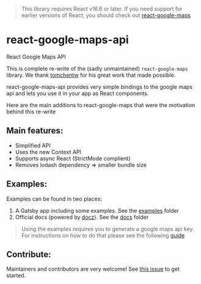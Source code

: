 > This library requires React v16.6 or later. If you need support for earlier versions of React, you should check out [react-google-maps](https://github.com/tomchentw/react-google-maps)

# react-google-maps-api

React Google Maps API

This is complete re-write of the (sadly unmaintained) ```react-google-maps``` library. We thank [tomchentw](https://github.com/tomchentw/) for his great work that made possible.

react-google-maps-api provides very simple bindings to the google maps api and lets you use it in your app as React components.

Here are the main additions to react-google-maps that were the motivation behind this re-write

## Main features:

- Simplified API
- Uses the new Context API
- Supports async React (StrictMode complient)
- Removes lodash dependency => smaller bundle size


## Examples:

Examples can be found in two places:
1. A Gatsby app including some examples. See the [examples](https://github.com/JustFly1984/react-google-maps-api/tree/master/examples/react-google-maps-api-gatsby/src/examples) folder
2. Official docs (powered by [docz](https://github.com/pedronauck/docz)). See the [docs](https://github.com/JustFly1984/react-google-maps-api/tree/master/src/docs) folder

> Using the examples requires you to generate a google maps api key. For instructions on how to do that please see the following [guide](https://developers.google.com/maps/documentation/embed/get-api-key)


## Contribute:

Maintainers and contributors are very welcome! See [this issue](https://github.com/JustFly1984/react-google-maps-api/issues/18) to get started.
